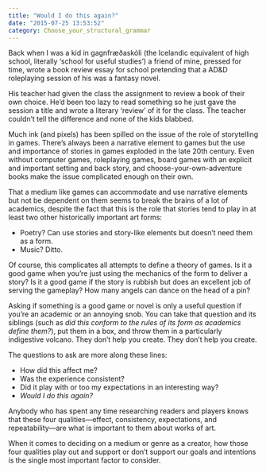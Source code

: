 ```yaml
---
title: "Would I do this again?"
date: "2015-07-25 13:53:52"
category: Choose_your_structural_grammar
---
```


Back when I was a kid in gagnfræðaskóli (the Icelandic equivalent of
high school, literally ‘school for useful studies’) a friend of mine,
pressed for time, wrote a book review essay for school pretending that a
AD&D roleplaying session of his was a fantasy novel.

His teacher had given the class the assignment to review a book of their
own choice. He’d been too lazy to read something so he just gave the
session a title and wrote a literary ‘review’ of it for the class. The
teacher couldn’t tell the difference and none of the kids blabbed.

Much ink (and pixels) has been spilled on the issue of the role of
storytelling in games. There’s always been a narrative element to games
but the use and importance of stories in games exploded in the late 20th
century. Even without computer games, roleplaying games, board games
with an explicit and important setting and back story, and
choose-your-own-adventure books make the issue complicated enough on
their own.

That a medium like games can accommodate and use narrative elements but
not be dependent on them seems to break the brains of a lot of
academics, despite the fact that this is the role that stories tend to
play in at least two other historically important art forms:

-   Poetry? Can use stories and story-like elements but doesn’t need
    them as a form.
-   Music? Ditto.

Of course, this complicates all attempts to define a theory of games. Is
it a good game when you’re just using the mechanics of the form to
deliver a story? Is it a good game if the story is rubbish but does an
excellent job of serving the gameplay? How many angels can dance on the
head of a pin?

Asking if something is a good game or novel is only a useful question if
you’re an academic or an annoying snob. You can take that question and
its siblings (such as *did this conform to the rules of its form as
academics define them?*), put them in a box, and throw them in a
particularly indigestive volcano. They don’t help you create. They don’t
help you create.

The questions to ask are more along these lines:

-   How did this affect me?
-   Was the experience consistent?
-   Did it play with or too my expectations in an interesting way?
-   *Would I do this again?*

Anybody who has spent any time researching readers and players knows
that these four qualities—effect, consistency, expectations, and
repeatability—are what is important to them about works of art.

When it comes to deciding on a medium or genre as a creator, how those
four qualities play out and support or don’t support our goals and
intentions is the single most important factor to consider.
